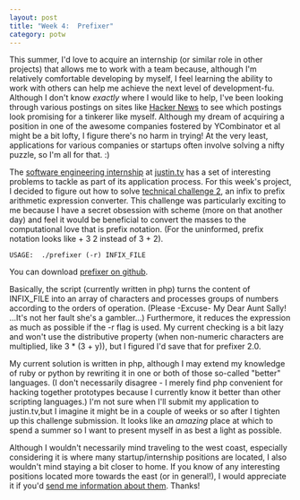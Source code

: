 ```yaml
---
layout: post
title: "Week 4:  Prefixer" 
category: potw
---
```

This summer, I'd love to acquire an internship (or similar role in other projects) that allows me to work with a team because, although I'm relatively comfortable developing by myself, I feel learning the ability to work with others can help me achieve the next level of development-fu.  Although I don't know *exactly* where I would like to help, I've been looking through various postings on sites like [Hacker News](http://news.ycombinator.com/jobs) to see which postings look promising for a tinkerer like myself.  Although my dream of acquiring a position in one of the awesome companies fostered by YCombinator et al might be a bit lofty, I figure there's no harm in trying!  At the very least, applications for various companies or startups often involve solving a nifty puzzle, so I'm all for that. :)

The [software engineering internship](http://jobs.justin.tv/software-engineer-intern.html) at [justin.tv](http://justin.tv) has a set of interesting problems to tackle as part of its application process.  For this week's project, I decided to figure out how to solve [technical challenge 2](http://www.justin.tv/problems/prefixer), an infix to prefix arithmetic expression converter.  This challenge was particularly exciting to me because I have a secret obsession with scheme (more on that another day) and feel it would be beneficial to convert the masses to the computational love that is prefix notation.  (For the uninformed, prefix notation looks like + 3 2 instead of 3 + 2).

`USAGE:  ./prefixer (-r) INFIX_FILE`

You can download [prefixer on github](https://github.com/kfr2/potw/blob/master/prefixer/prefixer).

Basically, the script (currently written in php) turns the content of INFIX_FILE into an array of characters and processes groups of numbers according to the orders of operation.  (Please -Excuse- My Dear Aunt Sally! ...It's not her fault she's a gambler...)  Furthermore, it reduces the expression as much as possible if the -r flag is used.  My current checking is a bit lazy and won't use the distributive property (when non-numeric characters are multiplied, like 3 * (3 + y)), but I figured I'd save that for prefixer 2.0.

My current solution is written in php, although I may extend my knowledge of ruby or python by rewriting it in one or both of those so-called "better" languages.  (I don't necessarily disagree - I merely find php convenient for hacking together prototypes because I currently know it better than other scripting languages.)  I'm not sure when I'll submit my application to justin.tv,but I imagine it might be in a couple of weeks or so after I tighten up this challenge submission.  It looks like an *amazing* place at which to spend a summer so I want to present myself in as best a light as possible.

Although I wouldn't necessarily mind traveling to the west coast, especially considering it is where many startup/internship positions are located, I also wouldn't mind staying a bit closer to home.  If you know of any interesting positions located more towards the east (or in general!), I would appreciate it if you'd [send me information about them](/about.html).  Thanks!
